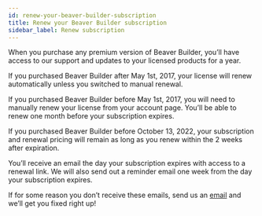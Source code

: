 ```yaml
---
id: renew-your-beaver-builder-subscription
title: Renew your Beaver Builder subscription
sidebar_label: Renew subscription
---
```


When you purchase any premium version of Beaver Builder, you’ll have access to our support and updates to your licensed products for a year.

If you purchased Beaver Builder after May 1st, 2017, your license will renew automatically unless you switched to manual renewal.

If you purchased Beaver Builder before May 1st, 2017, you will need to manually renew your license from your account page. You’ll be able to renew one month before your subscription expires.

If you purchased Beaver Builder before October 13, 2022, your subscription and renewal pricing will remain as long as you renew within the 2 weeks after expiration.

You’ll receive an email the day your subscription expires with access to a renewal link. We will also send out a reminder email one week from the day your subscription expires.

If for some reason you don’t receive these emails, send us an [email](mailto:hello@wpbeaverbuilder.com) and we’ll get you fixed right up!
